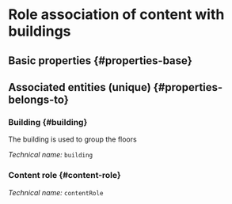 # Role association of content with buildings
<!--- THIS FILE IS GENERATED PLEASE DO NOT EDIT IT DIRECTLY --->



## Basic properties {#properties-base}



## Associated entities (unique) {#properties-belongs-to}

### Building {#building}

The building is used to group the floors

*Technical name:* ```building```

### Content role {#content-role}



*Technical name:* ```contentRole```





